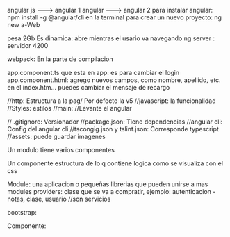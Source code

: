 angular js ---> angular 1
angular ---> angular 2
para instalar angular: npm install -g @angular/cli en la terminal
para crear un nuevo proyecto: ng new a-Web

pesa 2Gb
Es dinamica: abre mientras el usario va navegando
ng server : servidor 4200

webpack: En la parte de compilacion

app.component.ts que esta en app: es para cambiar el login
app.component.html: agrego nuevos campos, como nombre, apellido, etc.
en el index.htm... puedes cambiar el mensaje de recargo

//http: Estructura a la pag/ Por defecto la v5
//javascript: la funcionalidad
//Styles: estilos
//main: //Levante el angular

// .gitignore: Versionador
//package.json: Tiene dependencias
 //angular cli: Config del angular cli
//tscongig.json y tslint.json: Corresponde typescript
//assets: puede guardar imagenes

Un modulo tiene varios componentes

Un componente 
estructura de lo q contiene
logica
como se visualiza con el css

Module: una aplicacion o pequeñas librerias que pueden unirse a mas modules 
providers: clase que se va a compratir, ejemplo: 
autenticacion - notas, clase, usuario //son servicios

bootstrap: 

Componente: 



